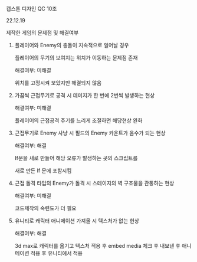 ﻿캡스톤 디자인 QC 10조

22.12.19 

제작한 게임의 문제점 및 해결여부

1. 플레이어와 Enemy의 충돌이 지속적으로 일어날 경우

   플레이어의 무기의 보여지는 위치가 이동하는 문제점 존재

   해결여부: 미해결

   위치를 고정시켜 보았지만 해결되지 않음

2. 가끔씩 근접무기로 공격 시 데미지가 한 번에 2번씩 발생하는 현상

   해결여부: 미해결

   플레이어의 근접공격 주기를 느리게 조절하면 해당현상 완화

3. 근접무기로 Enemy 사냥 시 필드의 Enemy 카운트가 음수가 되는 현상

   해결여부: 해결

   If문을 새로 만들어 해당 오류가 발생하는 곳의 스크립트를

   새로 만든 If 문에 포함시킴 

4. 근접 돌격 타입의 Enemy가 돌격 시 스테이지의 벽 구조물을 관통하는 현상

   해결여부: 미해결

   코드제작의 숙련도가 더 필요
   
5. 유니티로 캐릭터 애니메이션 가져올 시 텍스처가 없는 현상

   해결여부: 해결
   
   3d max로 캐릭터를 옮기고 텍스처 적용 후 embed media 체크 후 내보낸 후 애니메이션 적용 후 유니티에서 적용
